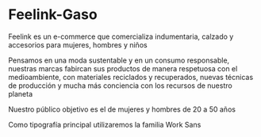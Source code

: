 # Feelink-Gaso
Feelink es un e-commerce que comercializa indumentaria, calzado y accesorios para mujeres, hombres y niños

 Pensamos en una moda sustentable y en un consumo responsable, nuestras marcas fabircan sus productos de manera respetuosa con el medioambiente, con materiales reciclados y recuperados, nuevas técnicas de producción y mucha más conciencia con los recursos de nuestro planeta

 Nuestro público objetivo es el de mujeres y hombres de 20 a 50 años 

 Como tipografía principal utilizaremos la familia Work Sans
 
 
  
